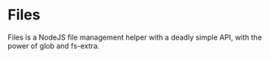 # Files
Files is a NodeJS file management helper with a deadly simple API, with the power of glob and fs-extra.
